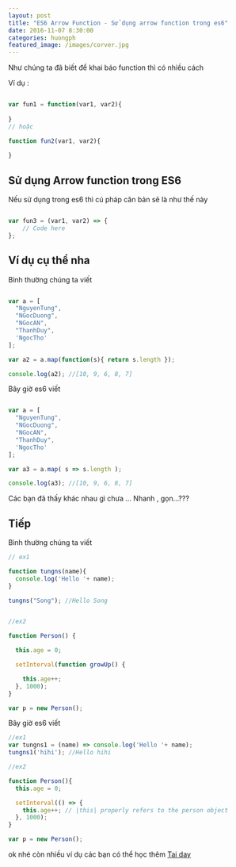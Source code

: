 ```yaml
---
layout: post
title: "ES6 Arrow Function - Sử dụng arrow function trong es6"
date: 2016-11-07 8:30:00
categories: huongph
featured_image: /images/corver.jpg
---
```


Như chúng ta đã biết để khai báo function thì có nhiều cách 

Ví dụ : 

``` js

var fun1 = function(var1, var2){
	
}
// hoặc

function fun2(var1, var2){
	
}

```

## Sử dụng Arrow function trong ES6

Nếu sử dụng trong es6 thì cú pháp căn bản sẽ là như thế này

``` js

var fun3 = (var1, var2) => {
    // Code here
};

```
## Ví dụ cụ thể nha

Bình thường chúng ta viết

``` js

var a = [
  "NguyenTung",
  "NGocDuong",
  "NGocAN",
  "ThanhDuy",
  'NgocTho'
];

var a2 = a.map(function(s){ return s.length });

console.log(a2); //[10, 9, 6, 8, 7]

```

Bây giờ es6 viết

``` js

var a = [
  "NguyenTung",
  "NGocDuong",
  "NGocAN",
  "ThanhDuy",
  'NgocTho'
];

var a3 = a.map( s => s.length );

console.log(a3); //[10, 9, 6, 8, 7]

```
Các bạn đã thấy khác nhau gì chưa ... Nhanh , gọn...???

## Tiếp 

Bình thường chúng ta viết

``` js
// ex1

function tungns(name){
  console.log('Hello '+ name); 
}

tungns("Song"); //Hello Song


//ex2

function Person() {

  this.age = 0;

  setInterval(function growUp() {

    this.age++;
  }, 1000);
}

var p = new Person();


```

Bây giờ es6 viết

``` js
//ex1
var tungns1 = (name) => console.log('Hello '+ name);
tungns1('hihi'); //Hello hihi

//ex2

function Person(){
  this.age = 0;

  setInterval(() => {
    this.age++; // |this| properly refers to the person object
  }, 1000);
}

var p = new Person();
```

ok nhé còn nhiều ví dụ các bạn có thể học thêm [Tai day](https://developer.mozilla.org/vi/docs/Web/JavaScript/Reference/Functions/Arrow_functions)
